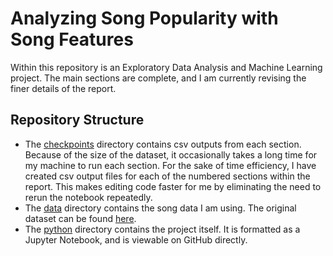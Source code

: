 # Analyzing Song Popularity with Song Features
Within this repository is an Exploratory Data Analysis and Machine Learning project. The main sections are complete, and I am currently revising the finer details of the report.

## Repository Structure
- The [checkpoints](https://github.com/jacobresnikoff/spotify-project/tree/main/checkpoints) directory contains csv outputs from each section. Because of the size of the dataset, it occasionally takes a long time for my machine to run each section. For the sake of time efficiency, I have created csv output files for each of the numbered sections within the report. This makes editing code faster for me by eliminating the need to rerun the notebook repeatedly.
- The [data](https://github.com/jacobresnikoff/spotify-project/tree/main/data) directory contains the song data I am using. The original dataset can be found [here](https://www.kaggle.com/yamaerenay/spotify-dataset-19212020-160k-tracks).
- The [python](https://github.com/jacobresnikoff/spotify-project/tree/main/python) directory contains the project itself. It is formatted as a Jupyter Notebook, and is viewable on GitHub directly.
